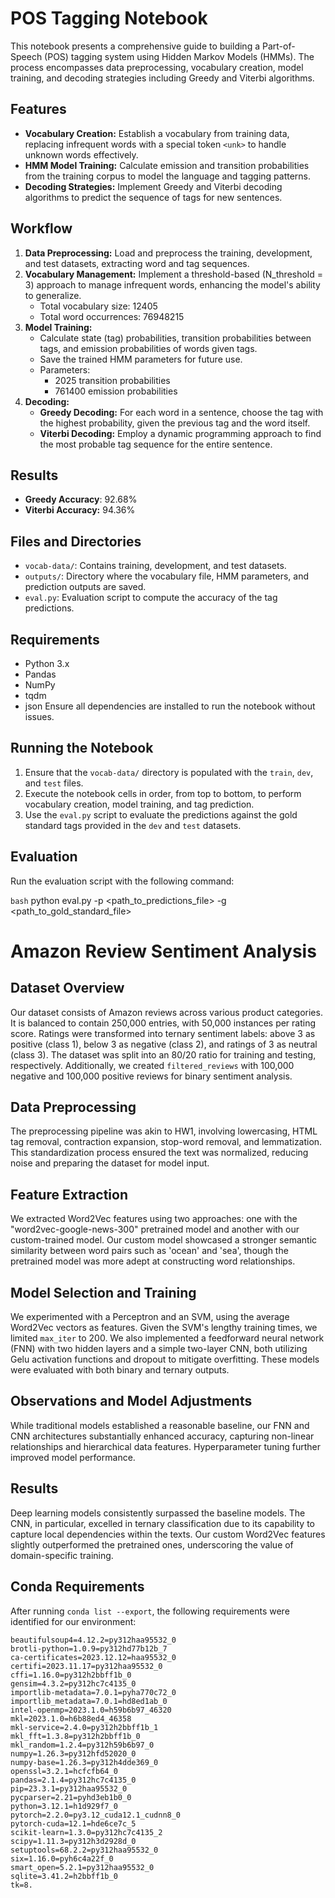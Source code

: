 # POS Tagging Notebook

This notebook presents a comprehensive guide to building a Part-of-Speech (POS) tagging system using Hidden Markov Models (HMMs). The process encompasses data preprocessing, vocabulary creation, model training, and decoding strategies including Greedy and Viterbi algorithms.

## Features

- **Vocabulary Creation:** Establish a vocabulary from training data, replacing infrequent words with a special token `<unk>` to handle unknown words effectively.
- **HMM Model Training:** Calculate emission and transition probabilities from the training corpus to model the language and tagging patterns.
- **Decoding Strategies:** Implement Greedy and Viterbi decoding algorithms to predict the sequence of tags for new sentences.

## Workflow

1. **Data Preprocessing:** Load and preprocess the training, development, and test datasets, extracting word and tag sequences.
2. **Vocabulary Management:** Implement a threshold-based (N_threshold = 3) approach to manage infrequent words, enhancing the model's ability to generalize.
   - Total vocabulary size: 12405 
   - Total word occurrences: 76948215 
3. **Model Training:**
   - Calculate state (tag) probabilities, transition probabilities between tags, and emission probabilities of words given tags.
   - Save the trained HMM parameters for future use.
   - Parameters: 
      - 2025 transition probabilities  
      - 761400 emission probabilities 
4. **Decoding:**
   - **Greedy Decoding:** For each word in a sentence, choose the tag with the highest probability, given the previous tag and the word itself.
   - **Viterbi Decoding:** Employ a dynamic programming approach to find the most probable tag sequence for the entire sentence.

## Results 
   - **Greedy Accuracy**: 92.68% 
   - **Viterbi Accuracy:** 94.36% 

## Files and Directories

- `vocab-data/`: Contains training, development, and test datasets.
- `outputs/`: Directory where the vocabulary file, HMM parameters, and prediction outputs are saved.
- `eval.py`: Evaluation script to compute the accuracy of the tag predictions.

## Requirements

- Python 3.x
- Pandas
- NumPy
- tqdm
- json
Ensure all dependencies are installed to run the notebook without issues.

## Running the Notebook

1. Ensure that the `vocab-data/` directory is populated with the `train`, `dev`, and `test` files.
2. Execute the notebook cells in order, from top to bottom, to perform vocabulary creation, model training, and tag prediction.
3. Use the `eval.py` script to evaluate the predictions against the gold standard tags provided in the `dev` and `test` datasets.

## Evaluation

Run the evaluation script with the following command:

```bash```
python eval.py -p <path_to_predictions_file> -g <path_to_gold_standard_file>





# Amazon Review Sentiment Analysis

## Dataset Overview

Our dataset consists of Amazon reviews across various product categories. It is balanced to contain 250,000 entries, with 50,000 instances per rating score. Ratings were transformed into ternary sentiment labels: above 3 as positive (class 1), below 3 as negative (class 2), and ratings of 3 as neutral (class 3). The dataset was split into an 80/20 ratio for training and testing, respectively. Additionally, we created `filtered_reviews` with 100,000 negative and 100,000 positive reviews for binary sentiment analysis.

## Data Preprocessing

The preprocessing pipeline was akin to HW1, involving lowercasing, HTML tag removal, contraction expansion, stop-word removal, and lemmatization. This standardization process ensured the text was normalized, reducing noise and preparing the dataset for model input.

## Feature Extraction

We extracted Word2Vec features using two approaches: one with the "word2vec-google-news-300" pretrained model and another with our custom-trained model. Our custom model showcased a stronger semantic similarity between word pairs such as 'ocean' and 'sea', though the pretrained model was more adept at constructing word relationships.

## Model Selection and Training

We experimented with a Perceptron and an SVM, using the average Word2Vec vectors as features. Given the SVM's lengthy training times, we limited `max_iter` to 200. We also implemented a feedforward neural network (FNN) with two hidden layers and a simple two-layer CNN, both utilizing Gelu activation functions and dropout to mitigate overfitting. These models were evaluated with both binary and ternary outputs.

## Observations and Model Adjustments

While traditional models established a reasonable baseline, our FNN and CNN architectures substantially enhanced accuracy, capturing non-linear relationships and hierarchical data features. Hyperparameter tuning further improved model performance.

## Results

Deep learning models consistently surpassed the baseline models. The CNN, in particular, excelled in ternary classification due to its capability to capture local dependencies within the texts. Our custom Word2Vec features slightly outperformed the pretrained ones, underscoring the value of domain-specific training.

## Conda Requirements

After running `conda list --export`, the following requirements were identified for our environment:

```plaintext
beautifulsoup4=4.12.2=py312haa95532_0
brotli-python=1.0.9=py312hd77b12b_7
ca-certificates=2023.12.12=haa95532_0
certifi=2023.11.17=py312haa95532_0
cffi=1.16.0=py312h2bbff1b_0
gensim=4.3.2=py312hc7c4135_0
importlib-metadata=7.0.1=pyha770c72_0
importlib_metadata=7.0.1=hd8ed1ab_0
intel-openmp=2023.1.0=h59b6b97_46320
mkl=2023.1.0=h6b88ed4_46358
mkl-service=2.4.0=py312h2bbff1b_1
mkl_fft=1.3.8=py312h2bbff1b_0
mkl_random=1.2.4=py312h59b6b97_0
numpy=1.26.3=py312hfd52020_0
numpy-base=1.26.3=py312h4dde369_0
openssl=3.2.1=hcfcfb64_0
pandas=2.1.4=py312hc7c4135_0
pip=23.3.1=py312haa95532_0
pycparser=2.21=pyhd3eb1b0_0
python=3.12.1=h1d929f7_0
pytorch=2.2.0=py3.12_cuda12.1_cudnn8_0
pytorch-cuda=12.1=hde6ce7c_5
scikit-learn=1.3.0=py312hc7c4135_2
scipy=1.11.3=py312h3d2928d_0
setuptools=68.2.2=py312haa95532_0
six=1.16.0=pyh6c4a22f_0
smart_open=5.2.1=py312haa95532_0
sqlite=3.41.2=h2bbff1b_0
tk=8.
